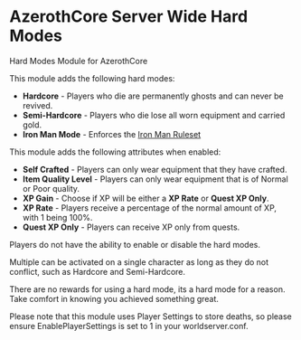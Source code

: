 # AzerothCore Server Wide Hard Modes
Hard Modes Module for AzerothCore

This module adds the following hard modes:

- **Hardcore** - Players who die are permanently ghosts and can never be revived.
- **Semi-Hardcore** - Players who die lose all worn equipment and carried gold.
- **Iron Man Mode** - Enforces the [Iron Man Ruleset](https://wowchallenges.com/challangeinfo/iron-man/)

This module adds the following attributes when enabled:
 
- **Self Crafted** - Players can only wear equipment that they have crafted.
- **Item Quality Level** - Players can only wear equipment that is of Normal or Poor quality.
- **XP Gain** - Choose if XP will be either a **XP Rate** or **Quest XP Only**.
- **XP Rate** - Players receive a percentage of the normal amount of XP, with 1 being 100%.
- **Quest XP Only** - Players can receive XP only from quests.

Players do not have the ability to enable or disable the hard modes.

Multiple  can be activated on a single character as long as they do not conflict, such as Hardcore and Semi-Hardcore.

There are no rewards for using a hard mode, its a hard mode for a reason. Take comfort in knowing you achieved something great.

Please note that this module uses Player Settings to store deaths, so please ensure EnablePlayerSettings is set to 1 in your worldserver.conf.
